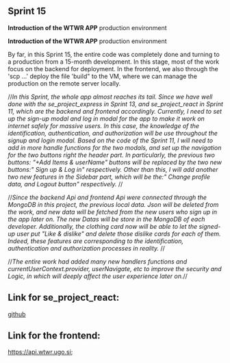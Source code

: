 ## Sprint 15

**Introduction of the WTWR APP** production environment

**Introduction of the WTWR APP** production environment

By far, in this Sprint 15, the entire code was completely done and turning to a production from a 15-month development. In this stage, most of the work focus on the backend for deployment. In the frontend, we also through the 'scp …' deploy the file 'build" to the VM, where we can manage the production on the remote server locally.

//*In this Sprint, the whole app almost reaches its tail. Since we have well done with the se_project_express in Sprint 13, and se_project_react in Sprint 11, which are the backend and frontend accordingly. Currently, I need to set up the sign-up modal and log in modal for the app to make it work on internet safely for massive users. In this case, the knowledge of the identification, authentication, and authorization will be use throughout the signup and login modal. Based on the code of the Sprint 11, I will need to add in more handle functions for the two modals, and set up the navigation for the two buttons right the header part. In particularly, the previous two buttons: "+Add Items & userName" buttons will be replaced by the two new buttons:" Sign up & Log in" respectively. Other than this, I will add another two new features in the Sidebar part, which will be the:" Change profile data, and Logout button" respectively.* //

//*Since the backend Api and frontend Api were connected through the MongoDB in this project, the previous local data. Json will be deleted from the work, and new data will be fetched from the new users who sign up in the app later on. The new Datas will be store in the MongoDB of each developer. Additionally, the clothing card now will be able to let the signed-up user put "Like & dislike" and delete those dislike cards for each of them. Indeed, these features are corresponding to the identification, authentication and authorization processes in reality.* //

//*The entire work had added many new handlers functions and currentUserContext.provider, userNavigate, etc to improve the security and Logic, in which will deeply affect the user experience later on.*//

## Link for se_project_react:

[github](https://github.com/IMLUOAI/se_project_react.git)

## Link for the frontend:

https://api.wtwr.ugo.si;
